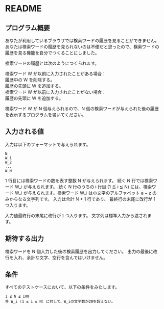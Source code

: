# README

## プログラム概要
あなたが利用しているブラウザでは検索ワードの履歴を見ることができません。あなたは検索ワードの履歴を見られないのは不便だと思ったので、検索ワードの履歴を見る機能を自分でつくることにしました。

検索ワードの履歴とは次のようにつくられます。

検索ワード W が以前に入力されたことがある場合：\
履歴中の W を削除する。\
履歴の先頭に W を追加する。\
検索ワード W が以前に入力されたことがない場合：\
履歴の先頭に W を追加する。

検索ワード W が N 個与えられるので、N 個の検索ワードが与えられた後の履歴を表示するプログラムを書いてください。

## 入力される値
入力は以下のフォーマットで与えられます。
```
N
W_1
W_2
...
W_N
```
1 行目には検索ワードの数を表す整数 N が与えられます。
続く N 行では検索ワード W_i が与えられます。
続く N 行のうちの i 行目 (1 ≦ i ≦ N) には、検索ワード W_i が与えられます。検索ワード W_i は小文字のアルファベット a ~ z のみからなる文字列です。
入力は合計 N + 1 行であり、 最終行の末尾に改行が 1 つ入ります。

入力値最終行の末尾に改行が１つ入ります。
文字列は標準入力から渡されます。

## 期待する出力
検索ワードを N 個入力した後の検索履歴を出力してください。
出力の最後に改行を入れ、余計な文字、空行を含んではいけません。

## 条件
すべてのテストケースにおいて、以下の条件をみたします。
```
1 ≦ N ≦ 100
各 W_i (1 ≦ i ≦ N) に対して、W_iの文字数が20を超えない。
```